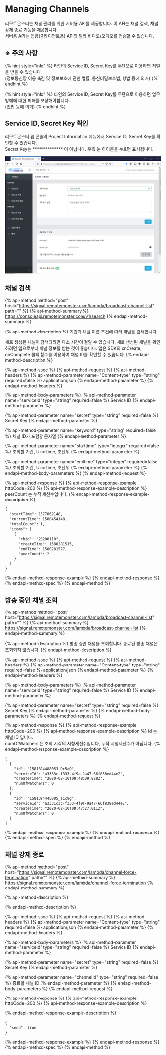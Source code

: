 # Managing Channels

리모트몬스터는 채널 관리를 위한 서버용 API를 제공합니다. 이 API는 채널 검색, 채널 강제 종료 기능을 제공합니다.   
서버용 API는 앱용\(클라이언트용\) API와 달리 비디오/오디오를 전송할 수 없습니다. 

## ※ 주의 사항

{% hint style="info" %}
타인의 Service ID, Secret Key를 무단으로 이용하면 처벌을 받을 수 있습니다.   
\(정보통신망 이용 촉진 및 정보보호에 관한 법률, 통신비밀보호법, 형법 등에 의거\)
{% endhint %}

{% hint style="info" %}
타인의 Service ID, Secret Key를 무단으로 이용하면 업무 방해에 대한 피해를 보상해야합니다.  
\(민법 등에 의거\)
{% endhint %}

## Service ID, Secret Key 확인

리모트몬스터 웹 콘솔의 Project Information 메뉴에서 Service ID, Secret Key를 확인할 수 있습니다.  
Secret Key는 \*\*\*\*\*\*\*\*\*\*\*\*\*\* 이 아닙니다. 우측 눈 아이콘을 누르면 표시됩니다.

![&#xC6F9; &#xCF58;&#xC194;&#xC758; &#xD504;&#xB85C;&#xC81D;&#xD2B8; &#xAE30;&#xBCF8;&#xC815;&#xBCF4; &#xD654;&#xBA74;](../.gitbook/assets/image-3%20%281%29.png)

## 채널 검색

{% api-method method="post" host="https://signal.remotemonster.com/lambda/broadcast-channel-list" path="" %}
{% api-method-summary %}
https://consoleapi.remotemonster.com/v1/search
{% endapi-method-summary %}

{% api-method-description %}
기간과 채널 이름 조건에 따라 채널을 검색합니다.  
  
새로 생성된 채널이 검색되려면 다소 시간이 걸릴 수 있습니다. 새로 생성된 채널을 확인하려면 앱으로부터 채널 정보를 받는 것이 좋습니다. 앱은 SDK의 onCreate, onComplete 콜백 함수를 이용하여 채널 ID를 확인할 수 있습니다.
{% endapi-method-description %}

{% api-method-spec %}
{% api-method-request %}
{% api-method-headers %}
{% api-method-parameter name="Content-type" type="string" required=false %}
application/json
{% endapi-method-parameter %}
{% endapi-method-headers %}

{% api-method-body-parameters %}
{% api-method-parameter name="serviceId" type="string" required=false %}
Service ID
{% endapi-method-parameter %}

{% api-method-parameter name="secret" type="string" required=false %}
Secret Key
{% endapi-method-parameter %}

{% api-method-parameter name="keyword" type="string" required=false %}
채널 ID가 포함할 문자열
{% endapi-method-parameter %}

{% api-method-parameter name="starttime" type="integer" required=false %}
조회할 기간, Unix time, 초단위
{% endapi-method-parameter %}

{% api-method-parameter name="endtime" type="integer" required=false %}
조회할 기간, Unix time, 초단위
{% endapi-method-parameter %}
{% endapi-method-body-parameters %}
{% endapi-method-request %}

{% api-method-response %}
{% api-method-response-example httpCode=200 %}
{% api-method-response-example-description %}
peerCount 는 누적 세션수입니다. 
{% endapi-method-response-example-description %}

```
{
  "startTime": 1577862148,
  "currentTime": 1580454148,
  "totalCount": 1,
  "items": [
    {
      "chid": "20200110",
      "createTime": 1580281515,
      "endTime": 1580281577,
      "peerCount": 2
    }
  ]
}
```
{% endapi-method-response-example %}
{% endapi-method-response %}
{% endapi-method-spec %}
{% endapi-method %}



## 방송 중인 채널 조회

{% api-method method="post" host="https://signal.remotemonster.com/lambda/broadcast-channel-list" path="" %}
{% api-method-summary %}
https://signal.remotemonster.com/lambda/broadcast-channel-list
{% endapi-method-summary %}

{% api-method-description %}
방송 중인 채널을 조회합니다. 종료된 방송 채널은 조회되지 않습니다.
{% endapi-method-description %}

{% api-method-spec %}
{% api-method-request %}
{% api-method-headers %}
{% api-method-parameter name="Content-type" type="string" required=false %}
application/json
{% endapi-method-parameter %}
{% endapi-method-headers %}

{% api-method-body-parameters %}
{% api-method-parameter name="serviceId" type="string" required=false %}
Service ID
{% endapi-method-parameter %}

{% api-method-parameter name="secret" type="string" required=false %}
Secret Key
{% endapi-method-parameter %}
{% endapi-method-body-parameters %}
{% endapi-method-request %}

{% api-method-response %}
{% api-method-response-example httpCode=200 %}
{% api-method-response-example-description %}
id 는 채널 ID 입니다.   
numOfWatchers 는 조회 시각의 시청세션수입니다, 누적 시청세션수가 아닙니다.
{% endapi-method-response-example-description %}

```
[
  {
    "id": "1581324488053_Dc5aQ",
    "serviceId": "a3333c-f333-4f9a-9a47-66f838ed44e2",
    "createTime": "2020-02-10T08:48:09.828Z",
    "numOfWatchers": 0
  },
  {
    "id": "1581324445005_s1c9g",
    "serviceId": "a3331c3c-f333-4f9a-9a47-66f838ed44e2",
    "createTime": "2020-02-10T08:47:27.011Z",
    "numOfWatchers": 0
  }
]

```
{% endapi-method-response-example %}
{% endapi-method-response %}
{% endapi-method-spec %}
{% endapi-method %}



## 채널 강제 종료

{% api-method method="post" host="https://signal.remotemonster.com/lambda/channel-force-termination" path="" %}
{% api-method-summary %}
https://signal.remotemonster.com/lambda/channel-force-termination
{% endapi-method-summary %}

{% api-method-description %}

{% endapi-method-description %}

{% api-method-spec %}
{% api-method-request %}
{% api-method-headers %}
{% api-method-parameter name="Content-type" type="string" required=false %}
application/json
{% endapi-method-parameter %}
{% endapi-method-headers %}

{% api-method-body-parameters %}
{% api-method-parameter name="serviceId" type="string" required=false %}
Service ID
{% endapi-method-parameter %}

{% api-method-parameter name="secret" type="string" required=false %}
Secret Key
{% endapi-method-parameter %}

{% api-method-parameter name="channelId" type="string" required=false %}
종료할 채널 ID
{% endapi-method-parameter %}
{% endapi-method-body-parameters %}
{% endapi-method-request %}

{% api-method-response %}
{% api-method-response-example httpCode=200 %}
{% api-method-response-example-description %}

{% endapi-method-response-example-description %}

```
{
  "send": true
}
```
{% endapi-method-response-example %}
{% endapi-method-response %}
{% endapi-method-spec %}
{% endapi-method %}







